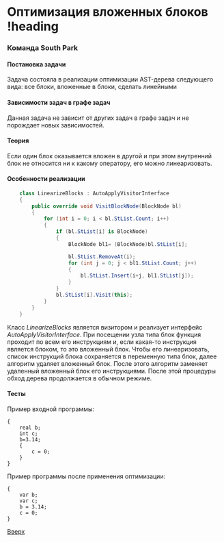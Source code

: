 # Оптимизация вложенных блоков !heading

### Команда South Park

#### Постановка задачи

Задача состояла в реализации оптимизации AST-дерева следующего вида: все блоки, вложенные в блоки, сделать линейными

#### Зависимости задач в графе задач

Данная задача не зависит от других задач в графе задач и не порождает новых зависимостей.

#### Теория
Если один блок оказывается вложен в другой и при этом внутренний блок не относится ни к какому оператору, его можно линеаризовать.

#### Особенности реализации

```csharp
    class LinearizeBlocks : AutoApplyVisitorInterface
    {
        public override void VisitBlockNode(BlockNode bl)
        {
            for (int i = 0; i < bl.StList.Count; i++)
            {
                if (bl.StList[i] is BlockNode)
                {
                    BlockNode bl1= (BlockNode)bl.StList[i];

                    bl.StList.RemoveAt(i);
                    for (int j = 0; j < bl1.StList.Count; j++)
                    {
                        bl.StList.Insert(i+j, bl1.StList[j]);
                    }
                }
                bl.StList[i].Visit(this);
            }    
        }
    }
```
Класс _LinearizeBlocks_ является визитором и реализует интерфейс _AutoApplyVisitorInterface_. При посещении узла типа блок функция проходит по всем его инструкциям и, если какая-то инструкция является блоком, то это вложенный блок. Чтобы его линеаризовать, список инструкций блока сохраняется в переменную типа блок, далее алгоритм удаляет вложенный блок. После этого алгоритм заменяет удаленный вложенный блок его инструкциями. После этой процедуры обход дерева продолжается в обычном режиме.

#### Тесты
Пример входной программы:
```
{
	real b;
	int c;
	b=3.14;
	{
		c = 0;
	}	
}
```
Пример программы после применения оптимизации:
```
{
	var b;
	var c;
	b = 3.14;
	c = 0;
}
```

[Вверх](#содержание)

